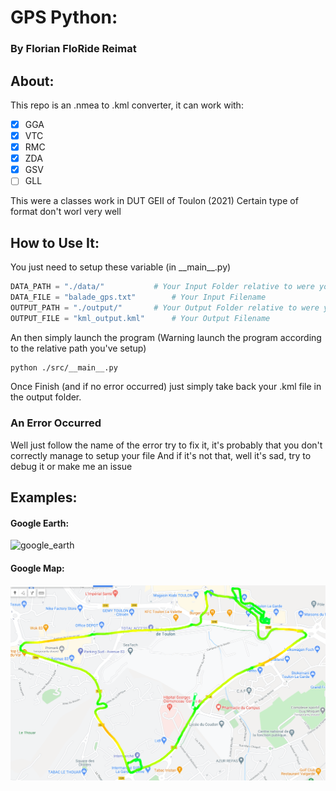# GPS Python:
### By Florian FloRide Reimat
## About:
This repo is an .nmea to .kml converter, it can work with:
- [x] GGA 
- [x] VTC
- [x] RMC
- [x] ZDA
- [x] GSV 
- [ ] GLL 

This were a classes work in DUT GEII of Toulon (2021)
Certain type of format don't worl very well

## How to Use It:
You just need to setup these variable (in \_\_main\_\_.py)
```py
DATA_PATH = "./data/"			# Your Input Folder relative to were you launch the program
DATA_FILE = "balade_gps.txt"		# Your Input Filename
OUTPUT_PATH = "./output/"		# Your Output Folder relative to were you launch the program
OUTPUT_FILE = "kml_output.kml"		# Your Output Filename
```
An then simply launch the program (Warning launch the program according to the relative path you've setup)
```sh
python ./src/__main__.py
```
Once Finish (and if no error occurred) just simply take back your .kml file in the output folder.
### An Error Occurred 
Well just follow the name of the error try to fix it, it's probably that you don't correctly manage to setup your file
And if it's not that, well it's sad, try to debug it or make me an issue

## Examples:
#### Google Earth:
![google_earth](./images/google_earth.png)

#### Google Map:
![google_map](./images/google_map.png)
